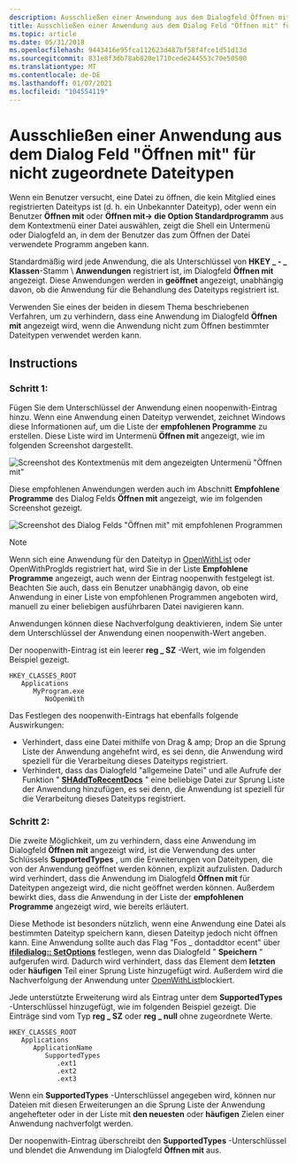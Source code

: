 ```yaml
---
description: Ausschließen einer Anwendung aus dem Dialogfeld Öffnen mit für den nicht zugeordneten Dateityp.
title: Ausschließen einer Anwendung aus dem Dialog Feld "Öffnen mit" für nicht zugeordnete Dateitypen
ms.topic: article
ms.date: 05/31/2018
ms.openlocfilehash: 9443416e95fca112623d487bf58f4fce1d51d13d
ms.sourcegitcommit: 831e8f3db78ab820e1710cede244553c70e50500
ms.translationtype: MT
ms.contentlocale: de-DE
ms.lasthandoff: 01/07/2021
ms.locfileid: "104554119"
---
```

# <a name="how-to-exclude-an-application-from-the-open-with-dialog-box-for-unassociated-file-types"></a>Ausschließen einer Anwendung aus dem Dialog Feld "Öffnen mit" für nicht zugeordnete Dateitypen

Wenn ein Benutzer versucht, eine Datei zu öffnen, die kein Mitglied eines registrierten Dateityps ist (d. h. ein Unbekannter Dateityp), oder wenn ein Benutzer **Öffnen mit** oder **Öffnen mit-> die Option Standardprogramm** aus dem Kontextmenü einer Datei auswählen, zeigt die Shell ein Untermenü oder Dialogfeld an, in dem der Benutzer das zum Öffnen der Datei verwendete Programm angeben kann.

Standardmäßig wird jede Anwendung, die als Unterschlüssel von **HKEY \_ - \_ Klassen**-Stamm \\ **Anwendungen** registriert ist, im Dialogfeld **Öffnen mit** angezeigt. Diese Anwendungen werden in **geöffnet** angezeigt, unabhängig davon, ob die Anwendung für die Behandlung des Dateityps registriert ist.

Verwenden Sie eines der beiden in diesem Thema beschriebenen Verfahren, um zu verhindern, dass eine Anwendung im Dialogfeld **Öffnen mit** angezeigt wird, wenn die Anwendung nicht zum Öffnen bestimmter Dateitypen verwendet werden kann.

## <a name="instructions"></a>Instructions

### <a name="step-1"></a>Schritt 1:

Fügen Sie dem Unterschlüssel der Anwendung einen noopenwith-Eintrag hinzu. Wenn eine Anwendung einen Dateityp verwendet, zeichnet Windows diese Informationen auf, um die Liste der **empfohlenen Programme** zu erstellen. Diese Liste wird im Untermenü **Öffnen mit** angezeigt, wie im folgenden Screenshot dargestellt.

![Screenshot des Kontextmenüs mit dem angezeigten Untermenü "Öffnen mit"](images/file-assoc/openwithsubmenu.png)

Diese empfohlenen Anwendungen werden auch im Abschnitt **Empfohlene Programme** des Dialog Felds **Öffnen mit** angezeigt, wie im folgenden Screenshot gezeigt.

![Screenshot des Dialog Felds "Öffnen mit" mit empfohlenen Programmen](images/file-assoc/openwithdialog.png)

> [!Note]  
> Wenn sich eine Anwendung für den Dateityp in [OpenWithList](fa-file-types.md) oder OpenWithProgIds registriert hat, wird Sie in der Liste **Empfohlene Programme** angezeigt, auch wenn der Eintrag noopenwith festgelegt ist. Beachten Sie auch, dass ein Benutzer unabhängig davon, ob eine Anwendung in einer Liste von empfohlenen Programmen angeboten wird, manuell zu einer beliebigen ausführbaren Datei navigieren kann.

 

Anwendungen können diese Nachverfolgung deaktivieren, indem Sie unter dem Unterschlüssel der Anwendung einen noopenwith-Wert angeben.

Der noopenwith-Eintrag ist ein leerer **reg \_ SZ** -Wert, wie im folgenden Beispiel gezeigt.

```
HKEY_CLASSES_ROOT
   Applications
      MyProgram.exe
         NoOpenWith
```

Das Festlegen des noopenwith-Eintrags hat ebenfalls folgende Auswirkungen:

-   Verhindert, dass eine Datei mithilfe von Drag & amp; Drop an die Sprung Liste der Anwendung angehefnt wird, es sei denn, die Anwendung wird speziell für die Verarbeitung dieses Dateityps registriert.
-   Verhindert, dass das Dialogfeld "allgemeine Datei" und alle Aufrufe der Funktion " [**SHAddToRecentDocs**](/windows/desktop/api/shlobj_core/nf-shlobj_core-shaddtorecentdocs) " eine beliebige Datei zur Sprung Liste der Anwendung hinzufügen, es sei denn, die Anwendung ist speziell für die Verarbeitung dieses Dateityps registriert.

### <a name="step-2"></a>Schritt 2:

Die zweite Möglichkeit, um zu verhindern, dass eine Anwendung im Dialogfeld **Öffnen mit** angezeigt wird, ist die Verwendung des unter Schlüssels **SupportedTypes** , um die Erweiterungen von Dateitypen, die von der Anwendung geöffnet werden können, explizit aufzulisten. Dadurch wird verhindert, dass die Anwendung im Dialogfeld **Öffnen mit** für Dateitypen angezeigt wird, die nicht geöffnet werden können. Außerdem bewirkt dies, dass die Anwendung in der Liste der **empfohlenen Programme** angezeigt wird, wie bereits erläutert.

Diese Methode ist besonders nützlich, wenn eine Anwendung eine Datei als bestimmten Dateityp speichern kann, diesen Dateityp jedoch nicht öffnen kann. Eine Anwendung sollte auch das Flag "Fos \_ dontaddtor ecent" über [**ifiledialog:: SetOptions**](/windows/win32/api/shobjidl_core/nf-shobjidl_core-ifiledialog-setoptions) festlegen, wenn das Dialogfeld " **Speichern** " aufgerufen wird. Dadurch wird verhindert, dass das Element dem **letzten** oder **häufigen** Teil einer Sprung Liste hinzugefügt wird. Außerdem wird die Nachverfolgung der Anwendung unter [OpenWithList](fa-file-types.md)blockiert.

Jede unterstützte Erweiterung wird als Eintrag unter dem **SupportedTypes** -Unterschlüssel hinzugefügt, wie im folgenden Beispiel gezeigt. Die Einträge sind vom Typ **reg \_ SZ** oder **reg \_ null** ohne zugeordnete Werte.

```
HKEY_CLASSES_ROOT
   Applications
      ApplicationName
         SupportedTypes
            .ext1
            .ext2
            .ext3
```

Wenn ein **SupportedTypes** -Unterschlüssel angegeben wird, können nur Dateien mit diesen Erweiterungen an die Sprung Liste der Anwendung angehefteter oder in der Liste mit **den neuesten** oder **häufigen** Zielen einer Anwendung nachverfolgt werden.

Der noopenwith-Eintrag überschreibt den **SupportedTypes** -Unterschlüssel und blendet die Anwendung im Dialogfeld **Öffnen mit** aus.

 

 

